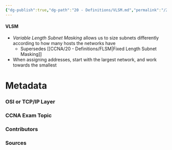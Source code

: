 ```yaml
---
{"dg-publish":true,"dg-path":"20 - Definitions/VLSM.md","permalink":"/20-definitions/vlsm/","tags":["defs_ccna"]}
---
```


#### VLSM
- *Variable Length Subnet Masking* allows us to size subnets differently according to how many hosts the networks have
	- Supersedes [[CCNA/20 - Definitions/FLSM\|Fixed Length Subnet Masking]]
- When assigning addresses, start with the largest network, and work towards the smallest


# Metadata
### OSI or TCP/IP Layer

### CCNA Exam Topic

### Contributors

### Sources
